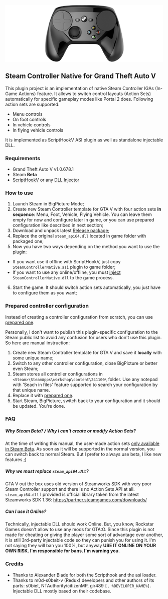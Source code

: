 ![preview](https://raw.githubusercontent.com/GoldRenard/GTAVSteamControllerNative/master/docs/steam_controller.png)

## Steam Controller Native for Grand Theft Auto V

This plugin project is an implementation of native Steam Controller IGAs (In-Game Actions) feature. It allows to switch  control layouts (Action Sets) automatically for specific gameplay modes like Portal 2 does. Following action sets are supported:
- Menu controls
- On foot controls
- In vehicle controls
- In flying vehicle controls

It is implemented as ScriptHookV ASI plugin as well as standalone injectable DLL.

### Requirements

- Grand Theft Auto V v1.0.678.1
- Steam **Beta**
- [ScriptHookV](http://www.dev-c.com/gtav/scripthookv/) or any [DLL Injector](http://lmgtfy.com/?q=DLL+Injector)

### How to use

1. Launch Steam in BigPicture Mode;
2. Create new Steam Controller template for GTA V with four action sets **in sequence**: Menu, Foot, Vehicle, Flying Vehicle. You can leave them empty for now and configure later in game, or you can use prepared configuration like described in next section;
3. Download and unpack latest [Release package](https://github.com/GoldRenard/DMOAdvancedLauncher/releases/latest);
4. Replace the original `steam_api64.dll` located in game folder with packaged one;
5. Now you have two ways depending on the method you want to use the plugin:
- If you want use it offline with ScriptHookV, just copy `SteamControllerNative.asi` plugin to game folder;
- If you want to use any online/offline, you must [inject](http://lmgtfy.com/?q=DLL+Injector) `SteamControllerNative.dll` to the game process.
6. Start the game. It should switch action sets automatically, you just have to configure them as you want;

### Prepared controller configuration

Instead of creating a controller configuration from scratch, you can use [prepared one](https://github.com/GoldRenard/GTAVSteamControllerNative/blob/master/controller.vdf). 

Personally, I don't want to publish this plugin-specific configuration to the Steam public list to avoid any confusion for users who don't use this plugin. So here are manual instruction:

1. Create new Steam Controller template for GTA V and save it **locally** with some unique name;
2. Switch to any other controller configuration, close BigPicture or better even Steam;
3. Steam stores all controller configurations in `<Steam>\SteamApps\workshop\content\241100\` folder. Use any notepad with 'Seach in files' feature supported to search your configuration by that unique name.
4. Replace it with [prepared one](https://github.com/GoldRenard/GTAVSteamControllerNative/blob/master/controller.vdf).
5. Start Steam, BigPicture, switch back to your configuration and it should be updated. You're done.

### FAQ

##### Why Steam Beta? / Why I can't create or modify Action Sets?

At the time of writing this manual, the user-made action sets [only available in Steam Beta](http://steamcommunity.com/groups/SteamClientBeta#announcements/detail/907845561657648981). As soon as it will be supported in the normal version, you can switch back to normal Steam. But I prefer to always use beta, I like new features ;)

##### Why we must replace `steam_api64.dll`?

GTA V out the box uses old version of Steamworks SDK with very poor Steam Controller support and there is no Action Sets API at all. `steam_api64.dll` I provided is official library taken from the latest Steamworks SDK 1.36: https://partner.steamgames.com/downloads/

##### Can I use it Online?

Technically, injectable DLL should work Online. But, you know, Rockstar Games doesn't allow to use any mods for GTA:O. Since this plugin is not made for cheating or giving the player some sort of advantage over another, it is still 3rd-party injectable code so they can punish you for using it. I'm not saying they will ban you 100%, but anyway **USE IT ONLINE ON YOUR OWN RISK. I'm responsible for bans. I'm warning you.**

### Credits

- Thanks to Alexander Blade for both the Scripthook and the asi loader.
- Thanks to m0d-s0beit-v (Redux) developers and other authors of its parts: s0biet, NTAuthority/citizenMP, gir489 `[, %DEVELOPER_NAME%]`. Injectable DLL mostly based on their codebase.